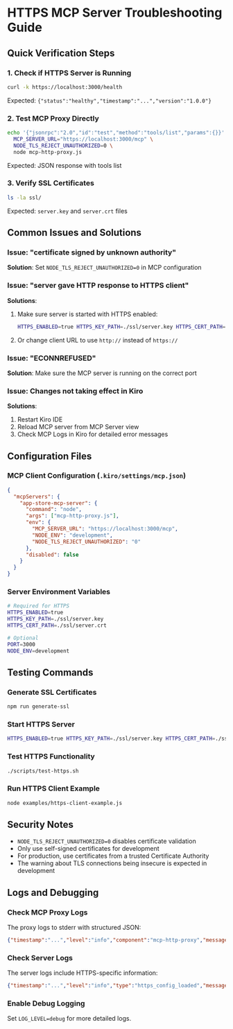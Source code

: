 # HTTPS MCP Server Troubleshooting Guide

## Quick Verification Steps

### 1. Check if HTTPS Server is Running
```bash
curl -k https://localhost:3000/health
```
Expected: `{"status":"healthy","timestamp":"...","version":"1.0.0"}`

### 2. Test MCP Proxy Directly
```bash
echo '{"jsonrpc":"2.0","id":"test","method":"tools/list","params":{}}' | \
  MCP_SERVER_URL="https://localhost:3000/mcp" \
  NODE_TLS_REJECT_UNAUTHORIZED=0 \
  node mcp-http-proxy.js
```
Expected: JSON response with tools list

### 3. Verify SSL Certificates
```bash
ls -la ssl/
```
Expected: `server.key` and `server.crt` files

## Common Issues and Solutions

### Issue: "certificate signed by unknown authority"
**Solution**: Set `NODE_TLS_REJECT_UNAUTHORIZED=0` in MCP configuration

### Issue: "server gave HTTP response to HTTPS client"
**Solutions**:
1. Make sure server is started with HTTPS enabled:
   ```bash
   HTTPS_ENABLED=true HTTPS_KEY_PATH=./ssl/server.key HTTPS_CERT_PATH=./ssl/server.crt npm start
   ```
2. Or change client URL to use `http://` instead of `https://`

### Issue: "ECONNREFUSED"
**Solution**: Make sure the MCP server is running on the correct port

### Issue: Changes not taking effect in Kiro
**Solutions**:
1. Restart Kiro IDE
2. Reload MCP server from MCP Server view
3. Check MCP Logs in Kiro for detailed error messages

## Configuration Files

### MCP Client Configuration (`.kiro/settings/mcp.json`)
```json
{
  "mcpServers": {
    "app-store-mcp-server": {
      "command": "node",
      "args": ["mcp-http-proxy.js"],
      "env": {
        "MCP_SERVER_URL": "https://localhost:3000/mcp",
        "NODE_ENV": "development",
        "NODE_TLS_REJECT_UNAUTHORIZED": "0"
      },
      "disabled": false
    }
  }
}
```

### Server Environment Variables
```bash
# Required for HTTPS
HTTPS_ENABLED=true
HTTPS_KEY_PATH=./ssl/server.key
HTTPS_CERT_PATH=./ssl/server.crt

# Optional
PORT=3000
NODE_ENV=development
```

## Testing Commands

### Generate SSL Certificates
```bash
npm run generate-ssl
```

### Start HTTPS Server
```bash
HTTPS_ENABLED=true HTTPS_KEY_PATH=./ssl/server.key HTTPS_CERT_PATH=./ssl/server.crt npm start
```

### Test HTTPS Functionality
```bash
./scripts/test-https.sh
```

### Run HTTPS Client Example
```bash
node examples/https-client-example.js
```

## Security Notes

- `NODE_TLS_REJECT_UNAUTHORIZED=0` disables certificate validation
- Only use self-signed certificates for development
- For production, use certificates from a trusted Certificate Authority
- The warning about TLS connections being insecure is expected in development

## Logs and Debugging

### Check MCP Proxy Logs
The proxy logs to stderr with structured JSON:
```json
{"timestamp":"...","level":"info","component":"mcp-http-proxy","message":"..."}
```

### Check Server Logs
The server logs include HTTPS-specific information:
```json
{"timestamp":"...","level":"info","type":"https_config_loaded","message":"HTTPS configuration loaded successfully"}
```

### Enable Debug Logging
Set `LOG_LEVEL=debug` for more detailed logs.